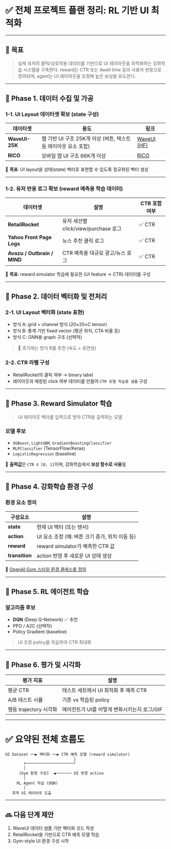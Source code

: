

# ✅ 전체 프로젝트 플랜 정리: RL 기반 UI 최적화

---

## 🎯 목표

> 실제 유저의 클릭/상호작용 데이터를 기반으로 UI 레이아웃을 최적화하는 강화학습 시스템을 구축한다. reward는 CTR 또는 dwell time 등의 사용자 반응으로 정의되며, agent는 UI 레이아웃을 조정해 높은 보상을 유도한다.

---

## 🔶 Phase 1. 데이터 수집 및 가공

### 1-1. UI Layout 데이터셋 확보 (state 구성)

| 데이터셋           | 용도                                        | 링크                                                                |
| -------------- | ----------------------------------------- | ----------------------------------------------------------------- |
| **WaveUI-25K** | 웹 기반 UI 구조 25K개 이상 (버튼, 텍스트 등 레이아웃 요소 포함) | [WaveUI (HF)](https://huggingface.co/datasets/Voxel51/WaveUI-25k) |
| **RICO**       | 모바일 앱 UI 구조 66K개 이상                       | [RICO](https://interactionmining.org/rico)                        |

📌 **목표**: UI layout을 상태(state) 벡터로 표현할 수 있도록 정규화된 벡터 생성

---

### 1-2. 유저 반응 로그 확보 (reward 예측용 학습 데이터)

| 데이터셋                        | 설명                            | CTR 포함 여부 |
| --------------------------- | ----------------------------- | --------- |
| **RetailRocket**            | 유저 세션별 click/view/purchase 로그 | ✅ CTR     |
| **Yahoo Front Page Logs**   | 뉴스 추천 클릭 로그                   | ✅ CTR     |
| **Avazu / Outbrain / MIND** | CTR 예측용 대규모 광고/뉴스 로그          | ✅ CTR     |

📌 **목표**: reward simulator 학습에 필요한 (UI feature → CTR) 데이터를 구성

---

## 🔶 Phase 2. 데이터 벡터화 및 전처리

### 2-1. UI Layout 벡터화 (state 표현)

* 방식 A: grid + channel 방식 (20×20×C tensor)
* 방식 B: 통계 기반 fixed vector (평균 위치, CTA 비율 등)
* 방식 C: GNN용 graph 구조 (선택적)

> 🔧 초기에는 방식 B를 추천 (속도 + 유연성)

### 2-2. CTR 라벨 구성

* RetailRocket의 클릭 여부 → binary label
* 레이아웃과 매칭된 click 여부 데이터를 만들어 `CTR 모델 학습용 샘플` 구성

---

## 🔶 Phase 3. Reward Simulator 학습

> UI 레이아웃 벡터를 입력으로 받아 CTR을 출력하는 모델

### 모델 후보

* `XGBoost`, `LightGBM`, `GradientBoostingClassifier`
* `MLPClassifier` (TensorFlow/Keras)
* `LogisticRegression` (baseline)

📌 **출력값**은 `CTR ∈ [0, 1]`이며, 강화학습에서 **보상 함수로 사용**됨

---

## 🔶 Phase 4. 강화학습 환경 구성

### 환경 요소 정의

| 구성요소           | 설명                              |
| -------------- | ------------------------------- |
| **state**      | 현재 UI 벡터 (또는 텐서)                |
| **action**     | UI 요소 조정 (예: 버튼 크기 증가, 위치 이동 등) |
| **reward**     | reward simulator가 예측한 CTR 값     |
| **transition** | action 반영 후 새로운 UI 상태 생성        |

📌 [OpenAI Gym 스타일 환경 클래스를 정의](https://www.gymlibrary.dev/)

---

## 🔶 Phase 5. RL 에이전트 학습

### 알고리즘 후보

* **DQN** (Deep Q-Network) ✅ 추천
* PPO / A2C (선택적)
* Policy Gradient (baseline)

> UI 조정 policy를 학습하여 CTR 최대화

---

## 🔶 Phase 6. 평가 및 시각화

| 평가 지표             | 설명                          |
| ----------------- | --------------------------- |
| 평균 CTR            | 테스트 세트에서 UI 최적화 후 예측 CTR    |
| A/B 테스트 시뮬        | 기존 vs 학습된 policy            |
| 행동 trajectory 시각화 | 에이전트가 UI를 어떻게 변화시키는지 로그/GIF |

---

# ✅ 요약된 전체 흐름도

```
UI Dataset ──▶ 벡터화 ──▶ CTR 예측 모델 (reward simulator)
                              │
        +─────────────────────┘
        │
      [Gym 환경 구성]  ◀─────── UI 변경 action
        │
     RL Agent 학습 (DQN)
        │
   최적 UI 레이아웃 도출
```

---

## 🔜 다음 단계 제안

1. WaveUI 데이터 샘플 기반 벡터화 코드 작성
2. RetailRocket을 기반으로 CTR 예측 모델 학습
3. Gym-style UI 환경 구성 시작
